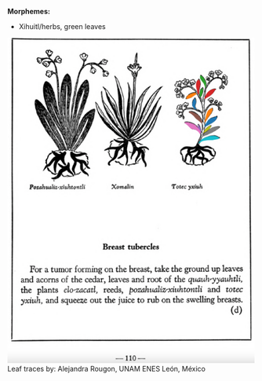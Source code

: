 
**Morphemes:**

- Xihuitl/herbs, green leaves

![A_ID188_p110_03_Totec-yxiuh.png](assets/A_ID188_p110_03_Totec-yxiuh.png)  
Leaf traces by: Alejandra Rougon, UNAM ENES León, México  

